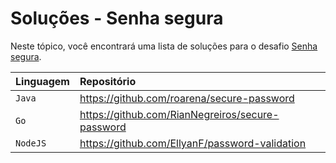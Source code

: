 # Soluções - Senha segura

Neste tópico, você encontrará uma lista de soluções para o desafio [Senha segura](PROBLEM.md).

| Linguagem | Repositório                                      |
|:----------|:-------------------------------------------------|
| `Java`    | https://github.com/roarena/secure-password       |
| `Go`      | https://github.com/RianNegreiros/secure-password |
| `NodeJS`  | https://github.com/EllyanF/password-validation   |
